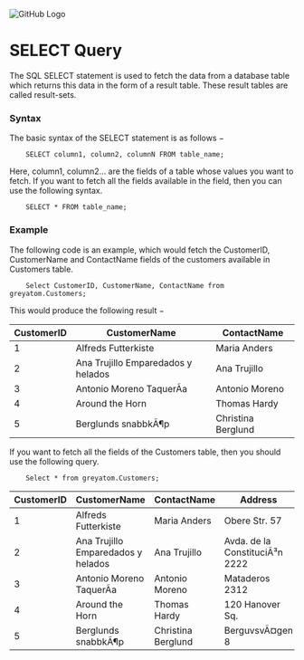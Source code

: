 ![GitHub Logo](https://s3.ap-south-1.amazonaws.com/greyatom-social/GreyAtom-logo.png)

# SELECT Query

The SQL SELECT statement is used to fetch the data from a database table which returns this data in the form of a result table. These result tables are called result-sets.

### Syntax

The basic syntax of the SELECT statement is as follows −

        SELECT column1, column2, columnN FROM table_name;

Here, column1, column2... are the fields of a table whose values you want to fetch. If you want to fetch all the fields available in the field, then you can use the following syntax.

        SELECT * FROM table_name;

### Example
The following code is an example, which would fetch the CustomerID, CustomerName and ContactName fields of the customers available in Customers table.

        Select CustomerID, CustomerName, ContactName from greyatom.Customers;

This would produce the following result −

 | CustomerID | CustomerName | ContactName |
 | ---------- | ------------ | ----------- |
 | 1 | Alfreds Futterkiste | Maria Anders |
 | 2 | Ana Trujillo Emparedados y helados | Ana Trujillo |
 | 3 | Antonio Moreno TaquerÃ­a | Antonio Moreno |
 | 4 | Around the Horn | Thomas Hardy |
 | 5 | Berglunds snabbkÃ¶p | Christina Berglund |

If you want to fetch all the fields of the Customers table, then you should use the following query.

        Select * from greyatom.Customers;

 | CustomerID | CustomerName | ContactName | Address | City | PostalCode | Country |
 | ---------- | ------------ | ----------- | ------- | ---- | ---------- | ------- |
 | 1 | Alfreds Futterkiste | Maria Anders | Obere Str. 57 | Berlin | 12209 | Germany |
 | 2 | Ana Trujillo Emparedados y helados | Ana Trujillo | Avda. de la ConstituciÃ³n 2222 | MÃ©xico D.F. | 5021 | Mexico |
 | 3 | Antonio Moreno TaquerÃ­a | Antonio Moreno | Mataderos 2312 | MÃ©xico D.F. | 5023 | Mexico |
 | 4 | Around the Horn | Thomas Hardy | 120 Hanover Sq. | London | WA1 1DP | UK |
 | 5 | Berglunds snabbkÃ¶p | Christina Berglund | BerguvsvÃ¤gen 8 | LuleÃ¥ | S-958 22 | Sweden |

